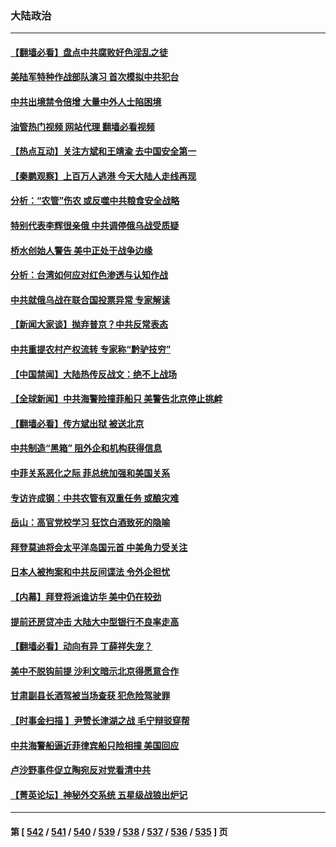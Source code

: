 ### 大陆政治
---
#### [【翻墙必看】盘点中共腐败好色淫乱之徒](../../pages/ncid277/n13986187.md?05021245) 
#### [美陆军特种作战部队演习 首次模拟中共犯台](../../pages/ncid277/n13985963.md?05021245) 
#### [中共出境禁令倍增 大量中外人士陷困境](../../pages/ncid277/n13986110.md?05021245) 
#### [油管热门视频 网站代理 翻墙必看视频](http://138.2.39.72:81/youtube.html?epic-marker?05021245)
#### [【热点互动】关注方斌和王靖渝 去中国安全第一](../../pages/ncid277/n13986095.md?05021245) 
#### [【秦鹏观察】上百万人逃港 今天大陆人走线再现](../../pages/ncid277/n13986092.md?05021245) 
#### [分析：“农管”伤农 或反噬中共粮食安全战略](../../pages/ncid277/n13985998.md?05021245) 
#### [特别代表李辉很亲俄 中共调停俄乌战受质疑](../../pages/ncid277/n13986053.md?05021245) 
#### [桥水创始人警告 美中正处于战争边缘](../../pages/ncid277/n13985900.md?05021245) 
#### [分析：台湾如何应对红色渗透与认知作战](../../pages/ncid277/n13985598.md?05021245) 
#### [中共就俄乌战在联合国投票异常 专家解读](../../pages/ncid277/n13985813.md?05021245) 
#### [【新闻大家谈】抛弃普京？中共反常表态](../../pages/ncid277/n13985892.md?05021245) 
#### [中共重提农村产权流转 专家称“黔驴技穷”](../../pages/ncid277/n13985691.md?05021245) 
#### [【中国禁闻】大陆热传反战文：绝不上战场](../../pages/ncid277/n13985724.md?05021245) 
#### [【全球新闻】中共海警险撞菲船只 美警告北京停止挑衅](../../pages/ncid277/n13985725.md?05021245) 
#### [【翻墙必看】传方斌出狱 被送北京](../../pages/ncid277/n13985475.md?05021245) 
#### [中共制造“黑箱” 阻外企和机构获得信息](../../pages/ncid277/n13985431.md?05021245) 
#### [中菲关系恶化之际 菲总统加强和美国关系](../../pages/ncid277/n13985389.md?05021245) 
#### [专访许成钢：中共农管有双重任务 或酿灾难](../../pages/ncid277/n13984203.md?05021245) 
#### [岳山：高官党校学习 狂饮白酒致死的隐喻](../../pages/ncid277/n13985144.md?05021245) 
#### [拜登莫迪将会太平洋岛国元首 中美角力受关注](../../pages/ncid277/n13985296.md?05021245) 
#### [日本人被拘案和中共反间谍法 令外企担忧](../../pages/ncid277/n13984865.md?05021245) 
#### [【内幕】拜登将派谁访华 美中仍在较劲](../../pages/ncid277/n13983864.md?05021245) 
#### [提前还房贷冲击 大陆大中型银行不良率走高](../../pages/ncid277/n13985090.md?05021245) 
#### [【翻墙必看】动向有异 丁薛祥失宠？](../../pages/ncid277/n13984948.md?05021245) 
#### [美中不脱钩前提 沙利文暗示北京得愿意合作](../../pages/ncid277/n13984687.md?05021245) 
#### [甘肃副县长酒驾被当场查获 犯危险驾驶罪](../../pages/ncid277/n13984972.md?05021245) 
#### [【时事金扫描 】尹赞长津湖之战 毛宁辩驳穿帮](../../pages/ncid277/n13984509.md?05021245) 
#### [中共海警船逼近菲律宾船只险相撞 美国回应](../../pages/ncid277/n13984673.md?05021245) 
#### [卢沙野事件促立陶宛反对党看清中共](../../pages/ncid277/n13984688.md?05021245) 
#### [【菁英论坛】神秘外交系统 五星级战狼出炉记](../../pages/ncid277/n13984619.md?05021245) 

---
#### 第 [ [542](./542.md?05021245) / [541](./541.md?05021245) / [540](./540.md?05021245) / [539](./539.md?05021245) / [538](./538.md?05021245) / [537](./537.md?05021245) / [536](./536.md?05021245) / [535](./535.md?05021245) ] 页
